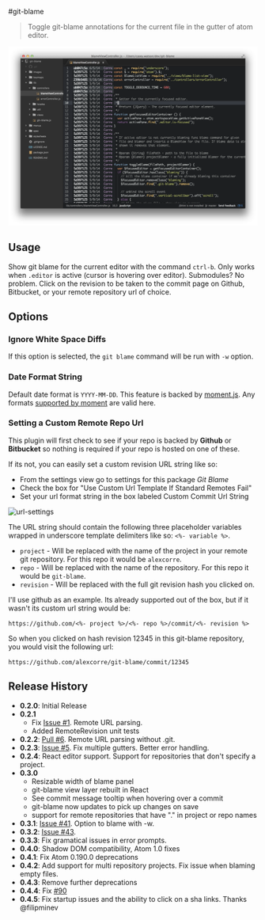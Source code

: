 #git-blame

> Toggle git-blame annotations for the current file in the gutter of atom editor.

![screenshot](https://raw.githubusercontent.com/alexcorre/git-blame/master/images/screen-shot.png)

## Usage

Show git blame for the current editor with the command `ctrl-b`. Only works when `.editor` is active (cursor is hovering over editor). Submodules? No problem. Click on the revision to be taken to the commit page on Github, Bitbucket, or your remote repository url of choice.

## Options

### Ignore White Space Diffs

If this option is selected, the `git blame` command will be run with `-w` option.

### Date Format String

Default date format is `YYYY-MM-DD`. This feature is backed by [moment.js](http://momentjs.com/). Any formats [supported by moment](http://momentjs.com/docs/#/displaying/format/) are valid here.

### Setting a Custom Remote Repo Url
This plugin will first check to see if your repo is backed by **Github** or **Bitbucket** so nothing is required if your repo is hosted on one of these.

If its not, you can easily set a custom revision URL string like so:
- From the settings view go to settings for this package *Git Blame*
- Check the box for "Use Custom Url Template If Standard Remotes Fail"
- Set your url format string in the box labeled Custom Commit Url String

![url-settings](https://raw.githubusercontent.com/alexcorre/git-blame/master/images/url-settings.png)

The URL string should contain the following three placeholder variables wrapped in underscore template delimiters like so: `<%- variable %>`.
- `project` - Will be replaced with the name of the project in your remote git repository. For this repo it would be `alexcorre`.
- `repo` - Will be replaced with the name of the repository. For this repo it would be `git-blame`.
- `revision` - Will be replaced with the full git revision hash you clicked on.

I'll use github as an example. Its already supported out of the box, but if it wasn't its custom url string would be:

```
https://github.com/<%- project %>/<%- repo %>/commit/<%- revision %>
```
So when you clicked on hash revision 12345 in this git-blame repository, you would visit the following url:

```
https://github.com/alexcorre/git-blame/commit/12345
```

## Release History

* **0.2.0**: Initial Release
* **0.2.1**
  - Fix [Issue #1](https://github.com/alexcorre/git-blame/issues/1). Remote URL parsing.
  - Added RemoteRevision unit tests
* **0.2.2**: [Pull #6](https://github.com/alexcorre/git-blame/pull/6). Remote URL parsing without .git.
* **0.2.3**: [Issue #5](https://github.com/alexcorre/git-blame/issues/5). Fix multiple gutters. Better error handling.
* **0.2.4**: React editor support. Support for repositories that don't specify a project.
* **0.3.0**
  - Resizable width of blame panel
  - git-blame view layer rebuilt in React
  - See commit message tooltip when hovering over a commit
  - git-blame now updates to pick up changes on save
  - support for remote repositories that have "." in project or repo names
* **0.3.1**: [Issue #41](https://github.com/alexcorre/git-blame/issues/41). Option to blame with -w.
* **0.3.2**: [Issue #43](https://github.com/alexcorre/git-blame/issues/43).
* **0.3.3**: Fix gramatical issues in error prompts.
* **0.4.0**: Shadow DOM compatibility, Atom 1.0 fixes
* **0.4.1**: Fix Atom 0.190.0 deprecations
* **0.4.2**: Add support for multi repository projects. Fix issue when blaming empty files.
* **0.4.3**: Remove further deprecations
* **0.4.4**: Fix [#90](https://github.com/alexcorre/git-blame/issues/90)
* **0.4.5**: Fix startup issues and the ability to click on a sha links. Thanks @filipminev
